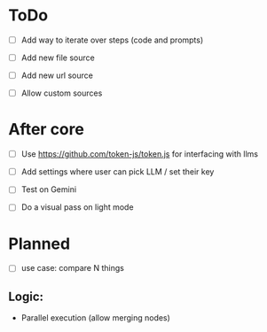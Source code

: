 # ToDo

- [ ] Add way to iterate over steps (code and prompts)

- [ ] Add new file source
- [ ] Add new url source
- [ ] Allow custom sources

# After core

- [ ] Use https://github.com/token-js/token.js for interfacing with llms
- [ ] Add settings where user can pick LLM / set their key
- [ ] Test on Gemini

- [ ] Do a visual pass on light mode

# Planned

- [ ] use case: compare N things

## Logic:

- Parallel execution (allow merging nodes)
